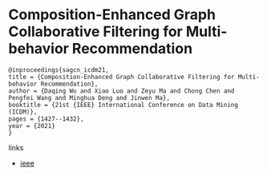# Composition-Enhanced Graph Collaborative Filtering for Multi-behavior Recommendation

```
@inproceedings{sagcn_icdm21,
title = {Composition-Enhanced Graph Collaborative Filtering for Multi-behavior Recommendation},
author = {Daqing Wu and Xiao Luo and Zeyu Ma and Chong Chen and Pengfei Wang and Minghua Deng and Jinwen Ma},
booktitle = {21st {IEEE} International Conference on Data Mining (ICDM)},
pages = {1427--1432},
year = {2021}
}
```

links
- [ieee](https://ieeexplore.ieee.org/document/9679060)
